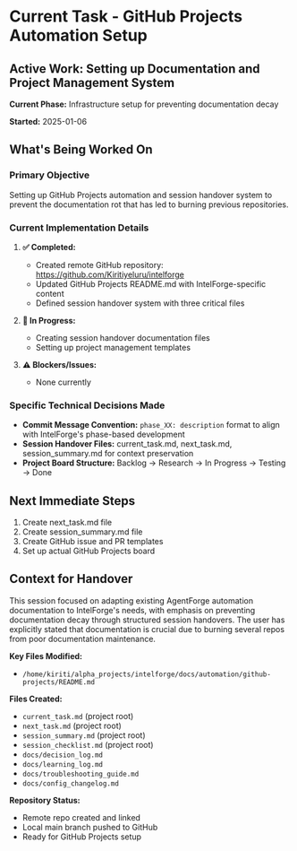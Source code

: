# Current Task - GitHub Projects Automation Setup

## Active Work: Setting up Documentation and Project Management System

**Current Phase:** Infrastructure setup for preventing documentation decay

**Started:** 2025-01-06

## What's Being Worked On

### Primary Objective
Setting up GitHub Projects automation and session handover system to prevent the documentation rot that has led to burning previous repositories.

### Current Implementation Details

1. **✅ Completed:**
   - Created remote GitHub repository: https://github.com/Kiritiyeluru/intelforge
   - Updated GitHub Projects README.md with IntelForge-specific content
   - Defined session handover system with three critical files

2. **🔄 In Progress:**
   - Creating session handover documentation files
   - Setting up project management templates

3. **⚠️ Blockers/Issues:**
   - None currently

### Specific Technical Decisions Made

- **Commit Message Convention:** `phase_XX: description` format to align with IntelForge's phase-based development
- **Session Handover Files:** current_task.md, next_task.md, session_summary.md for context preservation
- **Project Board Structure:** Backlog → Research → In Progress → Testing → Done

## Next Immediate Steps

1. Create next_task.md file
2. Create session_summary.md file  
3. Create GitHub issue and PR templates
4. Set up actual GitHub Projects board

## Context for Handover

This session focused on adapting existing AgentForge automation documentation to IntelForge's needs, with emphasis on preventing documentation decay through structured session handovers. The user has explicitly stated that documentation is crucial due to burning several repos from poor documentation maintenance.

**Key Files Modified:**
- `/home/kiriti/alpha_projects/intelforge/docs/automation/github-projects/README.md`

**Files Created:**
- `current_task.md` (project root)
- `next_task.md` (project root)
- `session_summary.md` (project root)
- `session_checklist.md` (project root)
- `docs/decision_log.md`
- `docs/learning_log.md`
- `docs/troubleshooting_guide.md`
- `docs/config_changelog.md`

**Repository Status:**
- Remote repo created and linked
- Local main branch pushed to GitHub
- Ready for GitHub Projects setup